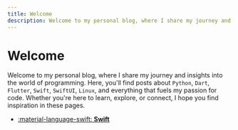 ```yaml
---
title: Welcome
description: Welcome to my personal blog, where I share my journey and insights into the world of programming. Here, you'll find posts about Python, Dart, Flutter, Swift, SwiftUI, Linux, and everything that fuels my passion for code. Whether you're here to learn, explore, or connect, I hope you find inspiration in these pages.
---
```


# Welcome

Welcome to my personal blog, where I share my journey and insights into the world of programming. Here, you'll find posts about `Python`, `Dart`, `Flutter`, `Swift`, `SwiftUI`, `Linux`, and everything that fuels my passion for code. Whether you're here to learn, explore, or connect, I hope you find inspiration in these pages.

<div class="grid cards" markdown>

- [:material-language-swift: **Swift**](swift/index.md)

</div>
